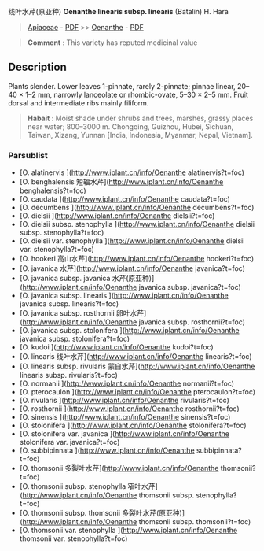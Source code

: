 线叶水芹(原亚种) **Oenanthe linearis subsp. linearis** (Batalin) H. Hara

> [Apiaceae](http://www.iplant.cn/info/Apiaceae?t=foc) - [PDF](http://www.iplant.cn/foc/pdf/Apiaceae.pdf) >> [Oenanthe](http://www.iplant.cn/info/Oenanthe?t=foc) - [PDF](http://www.iplant.cn/foc/pdf/Oenanthe.pdf)

> **Comment** : 
> This variety has reputed medicinal value

## Description

Plants slender. Lower leaves 1-pinnate, rarely 2-pinnate; pinnae linear, 20–40 × 1–2 mm, narrowly lanceolate or rhombic-ovate, 5–30 × 2–5 mm. Fruit dorsal and intermediate ribs mainly filiform.

> **Habait** : 
> Moist shade under shrubs and trees, marshes, grassy places near water; 800–3000 m. Chongqing, Guizhou, Hubei, Sichuan, Taiwan, Xizang, Yunnan [India, Indonesia, Myanmar, Nepal, Vietnam].

### Parsublist

* [O.  alatinervis  ](http://www.iplant.cn/info/Oenanthe alatinervis?t=foc)
* [O.  benghalensis  短辐水芹](http://www.iplant.cn/info/Oenanthe benghalensis?t=foc)
* [O.  caudata  ](http://www.iplant.cn/info/Oenanthe caudata?t=foc)
* [O.  decumbens  ](http://www.iplant.cn/info/Oenanthe decumbens?t=foc)
* [O.  dielsii  ](http://www.iplant.cn/info/Oenanthe dielsii?t=foc)
* [O.  dielsii subsp. stenophylla  ](http://www.iplant.cn/info/Oenanthe dielsii subsp. stenophylla?t=foc)
* [O.  dielsii var. stenophylla  ](http://www.iplant.cn/info/Oenanthe dielsii var. stenophylla?t=foc)
* [O.  hookeri  高山水芹](http://www.iplant.cn/info/Oenanthe hookeri?t=foc)
* [O.  javanica  水芹](http://www.iplant.cn/info/Oenanthe javanica?t=foc)
* [O.  javanica subsp. javanica  水芹(原亚种)](http://www.iplant.cn/info/Oenanthe javanica subsp. javanica?t=foc)
* [O.  javanica subsp. linearis  ](http://www.iplant.cn/info/Oenanthe javanica subsp. linearis?t=foc)
* [O.  javanica subsp. rosthornii  卵叶水芹](http://www.iplant.cn/info/Oenanthe javanica subsp. rosthornii?t=foc)
* [O.  javanica subsp. stolonifera  ](http://www.iplant.cn/info/Oenanthe javanica subsp. stolonifera?t=foc)
* [O.  kudoi  ](http://www.iplant.cn/info/Oenanthe kudoi?t=foc)
* [O.  linearis  线叶水芹](http://www.iplant.cn/info/Oenanthe linearis?t=foc)
* [O.  linearis subsp. rivularis  蒙自水芹](http://www.iplant.cn/info/Oenanthe linearis subsp. rivularis?t=foc)
* [O.  normanii  ](http://www.iplant.cn/info/Oenanthe normanii?t=foc)
* [O.  pterocaulon  ](http://www.iplant.cn/info/Oenanthe pterocaulon?t=foc)
* [O.  rivularis  ](http://www.iplant.cn/info/Oenanthe rivularis?t=foc)
* [O.  rosthornii  ](http://www.iplant.cn/info/Oenanthe rosthornii?t=foc)
* [O.  sinensis  ](http://www.iplant.cn/info/Oenanthe sinensis?t=foc)
* [O.  stolonifera  ](http://www.iplant.cn/info/Oenanthe stolonifera?t=foc)
* [O.  stolonifera var. javanica  ](http://www.iplant.cn/info/Oenanthe stolonifera var. javanica?t=foc)
* [O.  subbipinnata  ](http://www.iplant.cn/info/Oenanthe subbipinnata?t=foc)
* [O.  thomsonii  多裂叶水芹](http://www.iplant.cn/info/Oenanthe thomsonii?t=foc)
* [O.  thomsonii subsp. stenophylla  窄叶水芹](http://www.iplant.cn/info/Oenanthe thomsonii subsp. stenophylla?t=foc)
* [O.  thomsonii subsp. thomsonii  多裂叶水芹(原亚种)](http://www.iplant.cn/info/Oenanthe thomsonii subsp. thomsonii?t=foc)
* [O.  thomsonii var. stenophylla  ](http://www.iplant.cn/info/Oenanthe thomsonii var. stenophylla?t=foc)
